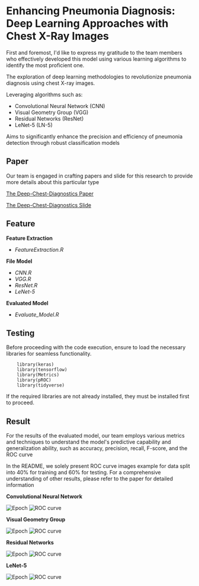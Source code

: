 
# Enhancing Pneumonia Diagnosis: Deep Learning Approaches with Chest X-Ray Images

First and foremost, I'd like to express my gratitude to the team members who effectively developed this model using various learning algorithms to identify the most proficient one.

The exploration of deep learning methodologies to revolutionize pneumonia diagnosis using chest X-ray images.

Leveraging algorithms such as:
- Convolutional Neural Network (CNN)
- Visual Geometry Group (VGG)
- Residual Networks (ResNet)
- LeNet-5 (LN-5)

Aims to significantly enhance the precision and efficiency of pneumonia detection through robust classification models

## Paper
Our team is engaged in crafting papers and slide for this research to provide more details about this particular type

[The Deep-Chest-Diagnostics Paper](The%20Deep-Chest-Diagnostics%20Paper.pdf)

[The Deep-Chest-Diagnostics Slide](Slide%20Deep-Chest-Diagnostics.pdf)


## Feature
**Feature Extraction**
- *FeatureExtraction.R*

**File Model**
- *CNN.R*
- *VGG.R*
- *ResNet.R*
- *LeNet-5*

**Evaluated Model**
- *Evaluate_Model.R*

## Testing

Before proceeding with the code execution, ensure to load the necessary libraries for seamless functionality.

```
    library(keras)
    library(tensorflow)
    library(Metrics)
    library(pROC)
    library(tidyverse)
```
If the required libraries are not already installed, they must be installed first to proceed.

## Result

For the results of the evaluated model, our team employs various metrics and techniques to understand the model's predictive capability and generalization ability, such as accuracy, precision, recall, F-score, and the ROC curve

In the README, we solely present ROC curve images example for data split into 40% for training and 60% for testing. For a comprehensive understanding of other results, please refer to the paper for detailed information

**Convolutional Neural Network**

![Epoch](Images/CNN40PLOT.png)
![ROC curve](Images/CNN40ROC.png)

**Visual Geometry Group**

![Epoch](Images/VGG40PLOT.png)
![ROC curve](Images/VGG40ROC.png)

**Residual Networks**

![Epoch](Images/RESNET40PLOT.png)
![ROC curve](Images/RESNET40ROC.png)

**LeNet-5**

![Epoch](Images/LENET40PLOT.png)
![ROC curve](Images/LENET40ROC.png)


